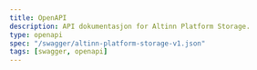 ```yaml
---
title: OpenAPI
description: API dokumentasjon for Altinn Platform Storage.
type: openapi
spec: "/swagger/altinn-platform-storage-v1.json"
tags: [swagger, openapi]
---
```


